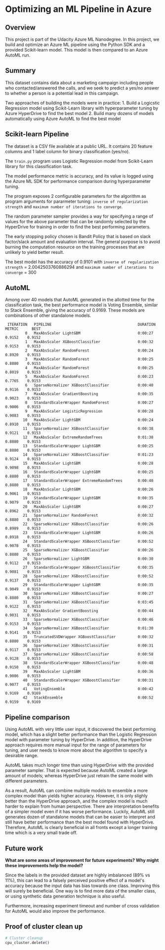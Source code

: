 # Optimizing an ML Pipeline in Azure

## Overview
This project is part of the Udacity Azure ML Nanodegree.
In this project, we build and optimize an Azure ML pipeline using the Python SDK and a provided Scikit-learn model.
This model is then compared to an Azure AutoML run.

## Summary

This dataset contains data about a marketing campaign including people who contacted/answered the calls, and we seek to predict a yes/no answer to whether a person is a potential lead in this campaign.

Two approaches of building the models were in practice:
    1. Build a Logicstic Regression model using Scikit-Learn library with hyperparameter tuning by Azure HyperDrive to find the best model
    2. Build many dozens of models automatically using Azure AutoML to find the best model    

## Scikit-learn Pipeline

The dataset is a CSV file available at a public URL. It contains 20 feature columns and 1 label column for binary classification (yes/no).

The `train.py` program uses Logistic Regression model from Scikit-Learn library for this classification task. 

The model performance metric is accuracy, and its value is logged using the Azure ML SDK for performance comparison during hyperparameter tuning.

The program exposes 2 configurable parameters for the algorithm as program arguments for pararmeter tuning: `inverse of regularization strength` and `maximum number of iterations to converge`.

The random parameter sampler provides a way for specifying a range of values for the above parameter that can be randomly selected by the HyperDrive for training in order to find the best performing parameters.

The early stopping policy chosen is Bandit Policy that is based on slack factor/slack amount and evaluation interval. The general purpose is to avoid burning the computation resource on the training processes that are unlikely to yield better result.

The best model has the accuracy of 0.9101 with `inverse of regularization strength` = 2.0042503760886294 and `maximum number of iterations to converge` = 300

## AutoML

Among over 40 models that AutoML generated in the allotted time for the classification task, the best performance model is Voting Ensemble, similar to Stack Ensemble, giving the accuracy of 0.9169. These models are combinations of other standalone models.


```
 ITERATION   PIPELINE                                       DURATION      METRIC      BEST
         0   MaxAbsScaler LightGBM                          0:00:27       0.9152    0.9152
         1   MaxAbsScaler XGBoostClassifier                 0:00:32       0.9153    0.9153
         2   MaxAbsScaler RandomForest                      0:00:24       0.8920    0.9153
         3   MaxAbsScaler RandomForest                      0:00:25       0.8880    0.9153
         4   MaxAbsScaler RandomForest                      0:00:25       0.8019    0.9153
         5   MaxAbsScaler RandomForest                      0:00:23       0.7765    0.9153
         6   SparseNormalizer XGBoostClassifier             0:00:40       0.9116    0.9153
         7   MaxAbsScaler GradientBoosting                  0:00:35       0.9023    0.9153
         8   StandardScalerWrapper RandomForest             0:00:27       0.9006    0.9153
         9   MaxAbsScaler LogisticRegression                0:00:28       0.9083    0.9153
        10   MaxAbsScaler LightGBM                          0:00:24       0.8910    0.9153
        11   SparseNormalizer XGBoostClassifier             0:00:38       0.9121    0.9153
        12   MaxAbsScaler ExtremeRandomTrees                0:01:38       0.8880    0.9153
        13   StandardScalerWrapper LightGBM                 0:00:25       0.8880    0.9153
        14   SparseNormalizer XGBoostClassifier             0:01:23       0.9124    0.9153
        15   MaxAbsScaler LightGBM                          0:00:28       0.9098    0.9153
        16   StandardScalerWrapper LightGBM                 0:00:25       0.8880    0.9153
        17   StandardScalerWrapper ExtremeRandomTrees       0:00:40       0.8880    0.9153
        18   MaxAbsScaler LightGBM                          0:00:26       0.9061    0.9153
        19   StandardScalerWrapper LightGBM                 0:00:35       0.9079    0.9153
        20   MaxAbsScaler LightGBM                          0:00:27       0.8962    0.9153
        21   SparseNormalizer RandomForest                  0:00:32       0.8880    0.9153
        22   SparseNormalizer XGBoostClassifier             0:00:26       0.8989    0.9153
        23   StandardScalerWrapper LightGBM                 0:00:26       0.8918    0.9153
        24   StandardScalerWrapper XGBoostClassifier        0:00:52       0.9078    0.9153
        25   SparseNormalizer XGBoostClassifier             0:00:26       0.8880    0.9153
        26   SparseNormalizer LightGBM                      0:00:30       0.9112    0.9153
        27   StandardScalerWrapper XGBoostClassifier        0:00:35       0.9081    0.9153
        28   SparseNormalizer XGBoostClassifier             0:00:52       0.9137    0.9153
        29   StandardScalerWrapper LightGBM                 0:00:35       0.9049    0.9153
        30   SparseNormalizer XGBoostClassifier             0:00:27       0.8880    0.9153
        31   SparseNormalizer XGBoostClassifier             0:03:45       0.9122    0.9153
        32   MaxAbsScaler GradientBoosting                  0:00:44       0.9031    0.9153
        33   SparseNormalizer XGBoostClassifier             0:00:46       0.9153    0.9153
        34   SparseNormalizer XGBoostClassifier             0:01:30       0.9141    0.9153
        35   TruncatedSVDWrapper XGBoostClassifier          0:00:32       0.8880    0.9153
        36   SparseNormalizer XGBoostClassifier             0:00:31       0.9117    0.9153
        37   SparseNormalizer XGBoostClassifier             0:00:58       0.9128    0.9153
        38   StandardScalerWrapper XGBoostClassifier        0:00:48       0.9150    0.9153
        39   MaxAbsScaler LightGBM                          0:00:36       0.9086    0.9153
        40   StandardScalerWrapper XGBoostClassifier        0:00:31       0.9077    0.9153
        41   VotingEnsemble                                 0:00:42       0.9169    0.9169
        42   StackEnsemble                                  0:00:52       0.9159    0.9169
```

## Pipeline comparison

Using AutoML with very little user input, it discovered the best performing model, which has a slight better performance than the Logistic Regression model with parameter tuning by HyperDrive. In addition, the HyperDrive approach requires more manual input for the range of parameters for tuning, and user needs to know more about the algorithm to specify a desirable range.

AutoML takes much longer time than using HyperDrive with the provided parameter sampler. That is expected because AutoML created a large amount of models; whereas HyperDrive just retrain the same model with different parameters.

As a result, AutoML can combine multiple models to ensemble a more complex model than yields higher accuracy. However, it is only slighly better than the HyperDrive approach, and the complex model is much harder to explain from human perspective. There are interpretation benefits of a simpler model even if it has worse performance. Luckily, AutoML still generates dozen of standalone models that can be easier to interpret and still have better performance than the best model found with HyperDrive. Therefore, AutoML is clearly beneficial in all fronts except a longer training time which is a very small trade off.

## Future work
**What are some areas of improvement for future experiments? Why might these improvements help the model?**

Since the labels in the provided dataset are highly imbalanced (89% vs 11%), this can lead to a falsely perceived positive effect of a model's accuracy because the input data has bias towards one class. Improving this will surely be beneficial. One way is to find more data of the smaller class, or using synthetic data generation technique is also useful.

Furthermore, increasing experiment timeout and number of cross validation for AutoML would also improve the performance.


## Proof of cluster clean up

```python
# Cluster cleanup
cpu_cluster.delete()
```


